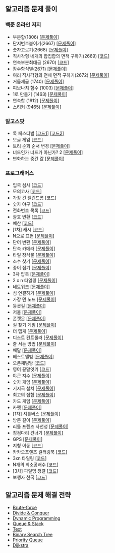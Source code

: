 ## 알고리즘 문제 풀이

  ### 백준 온라인 저지

  - 부분합(1806) [[문제풀이]](./src/baekjoon/p1806/Solution.md)
  - 단지번호붙이기(2667) [[문제풀이]](./src/baekjoon/p2667/Solution.md)
  - 숫자고르기(2668) [[문제풀이]](./src/baekjoon/p2668/Solution.md)
  - 직사각형 네개의 합집합의 면적 구하기(2669) [[코드]](./src/baekjoon/p2669/Main.java)
  - 연속부분최대곱 (2670) [[코드]](./src/baekjoon/p2670/Main.java)
  - 잠수함식별(2671) [[문제풀이]](./src/baekjoon/p2671/Solution.md)
  - 여러 직사각형의 전체 면적 구하기(2672) [[문제풀이]](./src/baekjoon/p2672/Solution.md)
  - 거듭제곱 (1740) [[문제풀이]](./src/baekjoon/p1740/Solution.md)
  - 피보나치 함수 (1003) [[문제풀이]](./src/baekjoon/p1003/Solution.md)
  - 1로 만들기 (1463) [[문제풀이]](./src/baekjoon/p1463/Solution.md)
  - 연속합 (1912) [[문제풀이]](./src/baekjoon/p1912/Solution.md)
  - 스티커 (9465) [[문제풀이]](./src/baekjoon/p9465/Solution.md)

  

  ### 알고스팟

  - 록 페스티벌  [[코드1]](./src/algospot/FESTIVAL/Main.java) [[코드2]](./src/algospot/FESTIVAL/Main2.java)
  - 보글 게임 [[코드]](./src/algospot/BOGGLE/Main.java)
  - 트리 순회 순서 변경 [[문제풀이]](./src/algospot/TRAVERSAL/Solution.md)
  - 너드인가 너드가 아닌가? 2 [[문제풀이]](./src/algospot/NERD2/Solution.md)
  - 변화하는 중간 값 [[문제풀이]](./src/algospot/RUNNINGMEDIAN/Solution.md)

  


  ### 프로그래머스

  - 입국 심사 [[코드]](./src/programmers/immigrationExamination/Solution.java)
  - 모의고사  [[코드]](./src/programmers/mockTest1/Solution.java)
  - 가장 긴 펠린드롬  [[코드]](./src/programmers/longestPalindrome/Solution.java)
  - 숫자 야구  [[코드]](./src/programmers/numberBaseball/Solution.java)
  - 전화번호 목록  [[코드]](./src/programmers/phoneNumberList/Main.java)
  - 괄호 변환  [[코드]](./src/programmers/convertParentheses/Solution.java)
  - 예산 [[코드]](./src/programmers/budget/Solution.java)
  - \[1차\] 캐시 [[코드]](./src/programmers/cache1/Solution.java)
  - N으로 표현 [[문제풀이]](./src/programmers/expressionN/Solution.md)
  - 단어 변환 [[문제풀이]](./src/programmers/wordConversation/Solution.md)
  - 단속 카메라 [[문제풀이]](./src/programmers/IntermittentCamera/Solution.md)
  - 타일 장식물 [[문제풀이]](./src/programmers/tileOrnaments/Solution.md)
  - 소수 찾기 [[문제풀이]](./src/programmers/findingPrimeNumber/Solution.md)
  - 종이 접기 [[문제풀이]](./src/programmers/origami/Solution.md)
  - 3차 압축 [[문제풀이]](./src/programmers/compression3/Solution.md)
  - 2 x n 타일링  [[문제풀이]](./src/programmers/twoNTiling/Solution.md)
  - 네트워크 [[문제풀이]](./src/programmers/network/Solution.md)
  - 섬 연결하기 [[문제풀이]](./src/programmers/connectingIslands/Solution.md)
  - 가장 먼 노드 [[문제풀이]](./src/programmers/theFarestNode/Solution.md)
  - 등굣길 [[문제풀이]](./src/programmers/schoolWay/Solution.md)
  - 저울 [[문제풀이]](./src/programmers/scale/Solution.md)
  - 폰켓몬 [[문제풀이]](./src/programmers/ponketmon/Solution.md)
  - 길 찾기 게임 [[문제풀이]](./src/programmers/wayFindingGames/Solution.md)
  - 더 맵게 [[문제풀이]](./src/programmers/moreSpicy/Solution.md)
  - 디스트 컨트롤러 [[문제풀이]](./src/programmers/diskController/Solution.md)
  - 줄 서는 방법 [[문제풀이]](./src/programmers/howToLineUp/Solution.md)
  - 배달 [[문제풀이]](./src/programmers/delivery/Solution.md)
  - 베스트앨범 [[문제풀이]](./src/programmers/bestAlbum/Solution.md)
  - 오픈채팅방 [[코드]](./src/programmers/openChattingRoom/Solution.java)
  - 영어 끝말잇기 [[코드]](./src/programmers/englishWordChain/Solution.java)
  - 야근 지수 [[문제풀이]](./src/programmers/nightWork/Solution.md)
  - 숫자 게임 [[문제풀이]](./src/programmers/numberGame/Solution.md)
  - 기지국 설치 [[문제풀이]](./src/programmers/baseStationInstallation/Solution.md)
  - 최고의 집합 [[문제풀이]](./src/programmers/theBestSet/Solution.md)
  - 카드 게임 [[문제풀이]](./src/programmers/cardGame/Solution.md)
  - 카펫 [[문제풀이]](./src/programmers/carpet/Solution.md)
  - \[1차\] 셔틀버스 [[문제풀이]](./src/programmers/shuttleBus/Solution.md)
  - 방문 길이 [[문제풀이]](./src/programmers/visitingLength/Solution.md)
  - 리틀 프렌즈 사천성 [[문제풀이]](./src/programmers/littleFriendsSachunsung/Solution.md)
  - 징검다리 건너기 [[문제풀이]](./src/programmers/crossingSteppingStones/Solution.md)
  - GPS [[문제풀이]](./src/programmers/GPS/Solution.md)
  - 지형 이동 [[코드]](./src/programmers/terrainMovement/Solution2.java)
  - 카카오프렌즈 컬러링북 [[코드]](./src/programmers/coloringBook/Solution.java)
  - 3xn 타일링 [[코드]](./src/programmers/threeNTiling/Solution.java)
  - N개의 최소공배수 [[코드]](./src/programmers/leastCommonMultipleOfNValue/Solution.java)
  - \[3차\] 파일명 정렬 [[코드]](./src/programmers/fileNameSort/Solution.java)
  - 보행자 천국 [[코드]](./src/programmers/walkerHeaven/Solution.java)



## 알고리즘 문제 해결 전략

-   [Brute-force](./AlgorithmicProblemSolvingStrategies/ch6/ch6.md)
-   [Divide & Conquer](./AlgorithmicProblemSolvingStrategies/ch7/ch7.md)
-   [Dynamic Programming](./AlgorithmicProblemSolvingStrategies/ch8/ch8.md)
-   [Queue & Stack](./AlgorithmicProblemSolvingStrategies/ch19/ch19.md)
-   [Text](./AlgorithmicProblemSolvingStrategies/ch20/ch20.md)
-   [Binary Search Tree](./AlgorithmicProblemSolvingStrategies/ch22/ch22.md)
-   [Priority Queue](./AlgorithmicProblemSolvingStrategies/ch23/ch23.md)
-   [Dijkstra](./AlgorithmicProblemSolvingStrategies/ch30/dijkstra.md)
